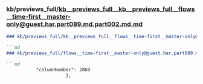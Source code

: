 ### kb/previews_full/kb__previews_full__kb__previews_full__flows__time-first__master-only@guest.har.part089.md.part002.md.md

```md
### kb/previews_full/kb__previews_full__flows__time-first__master-only@guest.har.part089.md.part002.md

```md
### kb/previews_full/flows__time-first__master-only@guest.har.part089.md (part 002)

```md
           "columnNumber": 2869
                      },
      
```

```

```

```
